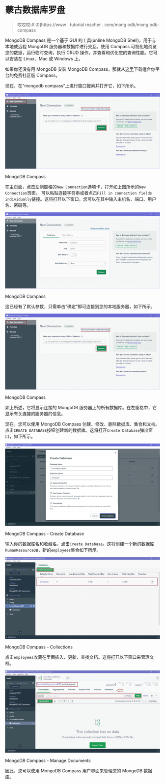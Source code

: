 # 蒙古数据库罗盘

> 哎哎哎:# t0]https://www . tutorial reacher . com/mong odb/mong odb-compass

MongoDB Compass 是一个基于 GUI 的工具(unline MongoDB Shell)，用于与本地或远程 MongoDB 服务器和数据库进行交互。使用 Compass 可视化地浏览您的数据，运行临时查询，执行 CRUD 操作，并查看和优化您的查询性能。它可以安装在 Linux、Mac 或 Windows 上。

如果你还没有用 MongoDB 安装 MongoDB Compass，那就从[这里](https://www.mongodb.com/try/download/compass)下载适合你平台的免费社区版 Compass。

现在，在“mongodb compass”上进行窗口搜索并打开它，如下所示。

[![](img/b3d55075adbe6c563fbff410a36c1eab.png)](../../Content/images/mongodb/compass1.png)

MongoDB Compass



在主页面，点击左侧窗格的`New Connection`选项卡，打开如上图所示的`New Connection`页面。 可以粘贴连接字符串或者点击`Fill in connection fields individually`链接。这将打开以下窗口，您可以在其中输入主机名、端口、用户名、密码等。

[![](img/544d8c4cbd26dfaf3e73adc87b5c52b1.png)](../../Content/images/mongodb/compass2.png)

MongoDB Compass



这已经有了默认参数，只需单击“确定”即可连接到您的本地服务器，如下所示。

[![](img/b3d55075adbe6c563fbff410a36c1eab.png)](../../Content/images/mongodb/compass3.png)

MongoDB Compass



如上所述，它将显示连接的 MongoDB 服务器上的所有数据库。在左窗格中，它显示有关连接的服务器的信息。

现在，您可以使用 MongoDB Compass 创建、修改、删除数据库、集合和文档。点击`CREATE DATABASE`按钮创建新的数据库。这将打开`Create Database`弹出窗口，如下所示。

[![](img/1f4b4a8181d187a5137e3fd742241457.png)](../../Content/images/mongodb/compass4.png)

MongoDB Compass - Create Database



输入你的数据库名和收藏名，点击`Create Database`。这将创建一个新的数据库`humanResourceDB`，新的`employees`集合如下所示。

[![](img/2c0eeb5ac932f257cab0b900e6790bff.png)](../../Content/images/mongodb/compass5.png)

MongoDB Compass - Collections



点击`employees`收藏在里面插入、更新、查找文档。这将打开以下窗口来管理文档。

[![](img/2881a4bfb72c1e4432c461dc05120bdf.png)](../../Content/images/mongodb/compass6.png)

MongoDB Compass - Manage Documents



因此，您可以使用 MongoDB Compass 用户界面来管理您的 MongoDB 数据库。